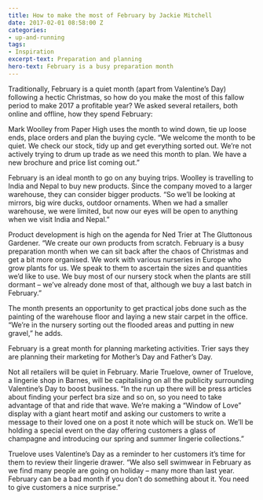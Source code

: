 ```yaml
---
title: How to make the most of February by Jackie Mitchell
date: 2017-02-01 08:58:00 Z
categories:
- up-and-running
tags:
- Inspiration
excerpt-text: Preparation and planning
hero-text: February is a busy preparation month
---
```


Traditionally, February is a quiet month (apart from Valentine’s Day) following a hectic Christmas, so how do you make the most of this fallow period to make 2017 a profitable year? We asked several retailers, both online and offline, how they spend February:

Mark Woolley from Paper High uses the month to wind down, tie up loose ends, place orders and plan the buying cycle. “We welcome the month to be quiet. We check our stock, tidy up and get everything sorted out. We’re not actively trying to drum up trade as we need this month to plan. We have a new brochure and price list coming out.”

February is an ideal month to go on any buying trips. Woolley is travelling to India and Nepal to buy new products. Since the company moved to a larger warehouse, they can consider bigger products. “So we’ll be looking at mirrors, big wire ducks, outdoor ornaments. When we had a smaller warehouse, we were limited, but now our eyes will be open to anything when we visit India and Nepal.”

Product development is high on the agenda for Ned Trier at The Gluttonous Gardener. “We create our own products from scratch. February is a busy preparation month when we can sit back after the chaos of Christmas and get a bit more organised. We work with various nurseries in Europe who grow plants for us. We speak to them to ascertain the sizes and quantities we’d like to use. We buy most of our nursery stock when the plants are still dormant – we’ve already done most of that, although we buy a last batch in February.”

The month presents an opportunity to get practical jobs done such as the painting of the warehouse floor and laying a new stair carpet in the office. “We’re in the nursery sorting out the flooded areas and putting in new gravel,” he adds.

February is a great month for planning marketing activities. Trier says they are planning their marketing for Mother’s Day and Father’s Day.

Not all retailers will be quiet in February. Marie Truelove, owner of Truelove, a lingerie shop in Barnes, will be capitalising on all the publicity surrounding Valentine’s Day to boost business. “In the run up there will be press articles about finding your perfect bra size and so on, so you need to take advantage of that and ride that wave. We’re making a “Window of Love” display with a giant heart motif and asking our customers to write a message to their loved one on a post it note which will be stuck on. We’ll be holding a special event on the day offering customers a glass of champagne and introducing our spring and summer lingerie collections.”

Truelove uses Valentine’s Day as a reminder to her customers it’s time for them to review their lingerie drawer. “We also sell swimwear in February as we find many people are going on holiday – many more than last year. February can be a bad month if you don’t do something about it. You need to give customers a nice surprise.”
